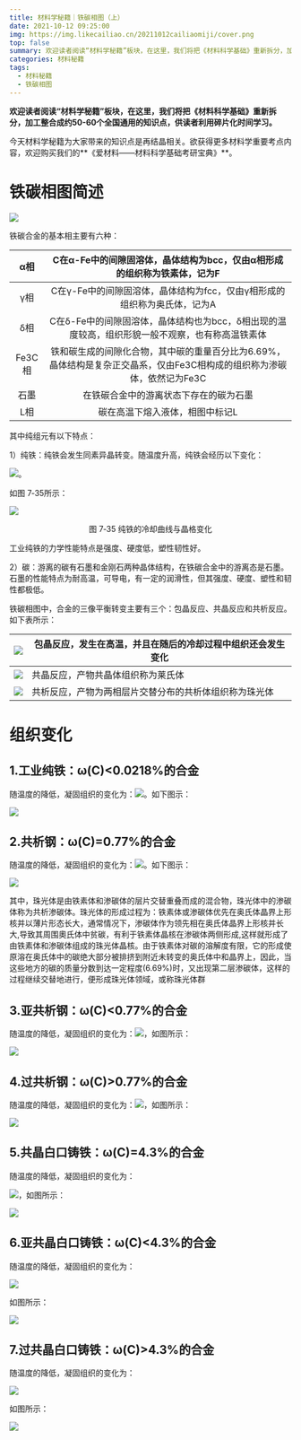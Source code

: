 ```yaml
---
title: 材料学秘籍｜铁碳相图（上）
date: 2021-10-12 09:25:00
img: https://img.likecailiao.cn/20211012cailiaomiji/cover.png
top: false
summary: 欢迎读者阅读“材料学秘籍”板块，在这里，我们将把《材料科学基础》重新拆分，加工整合成约50-60个全国通用的知识点，供读者利用碎片化时间学习。
categories: 材料秘籍
tags:
  - 材料秘籍
  - 铁碳相图
---
```


**欢迎读者阅读“材料学秘籍”板块，在这里，我们将把《材料科学基础》重新拆分，加工整合成约50-60个全国通用的知识点，供读者利用碎片化时间学习。**

今天材料学秘籍为大家带来的知识点是再结晶相关。欲获得更多材料学重要考点内容，欢迎购买我们的**《爱材料——材料科学基础考研宝典》**。

# 铁碳相图简述

![](https://img.likecailiao.cn/20211012cailiaomiji/1.png)

铁碳合金的基本相主要有六种：

|  α相   | C在α-Fe中的间隙固溶体，晶体结构为bcc，仅由α相形成的组织称为铁素体，记为F |
| :----: | :----------------------------------------------------------: |
|  γ相   | C在γ-Fe中的间隙固溶体，晶体结构为fcc，仅由γ相形成的组织称为奥氏体，记为A |
|  δ相   | C在δ-Fe中的间隙固溶体，晶体结构也为bcc，δ相出现的温度较高，组织形貌一般不观察，也有称高温铁素体 |
| Fe3C相 | 铁和碳生成的间隙化合物，其中碳的重量百分比为6.69%，晶体结构是复杂正交晶系，仅由Fe3C相构成的组织称为渗碳体，依然记为Fe3C |
|  石墨  |            在铁碳合金中的游离状态下存在的碳为石墨            |
|  L相   |               碳在高温下熔入液体，相图中标记L                |

其中纯组元有以下特点：

1）纯铁：纯铁会发生同素异晶转变。随温度升高，纯铁会经历以下变化：

![](https://img.likecailiao.cn/20211012cailiaomiji/3.png)。

如图 7‑35所示：

![](https://img.likecailiao.cn/20211012cailiaomiji/4.png)

<center>图 7‑35 纯铁的冷却曲线与晶格变化</center>

工业纯铁的力学性能特点是强度、硬度低，塑性韧性好。

2）碳：游离的碳有石墨和金刚石两种晶体结构，在铁碳合金中的游离态是石墨。石墨的性能特点为耐高温，可导电，有一定的润滑性，但其强度、硬度、塑性和韧性都极低。

铁碳相图中，合金的三像平衡转变主要有三个：包晶反应、共晶反应和共析反应。如下表所示：

| ![](https://img.likecailiao.cn/20211012cailiaomiji/5.png) | 包晶反应，发生在高温，并且在随后的冷却过程中组织还会发生变化 |
| --------------------------------------------------------- | ------------------------------------------------------------ |
| ![](https://img.likecailiao.cn/20211012cailiaomiji/6.png) | 共晶反应，产物共晶体组织称为莱氏体                           |
| ![](https://img.likecailiao.cn/20211012cailiaomiji/7.png) | 共析反应，产物为两相层片交替分布的共析体组织称为珠光体       |

# 组织变化

## 1.工业纯铁：ω(C)<0.0218%的合金

随温度的降低，凝固组织的变化为：![](https://img.likecailiao.cn/20211012cailiaomiji/9.png)。如下图示：

![](https://img.likecailiao.cn/20211012cailiaomiji/10.png)

## 2.共析钢：ω(C)=0.77%的合金

随温度的降低，凝固组织的变化为：![](https://img.likecailiao.cn/20211012cailiaomiji/11.png)。如下图示：

![](https://img.likecailiao.cn/20211012cailiaomiji/12.png)

其中，珠光体是由铁素体和渗碳体的层片交替重叠而成的混合物，珠光体中的渗碳体称为共析渗碳体。珠光体的形成过程为：铁素体或渗碳体优先在奥氏体晶界上形核并以薄片形态长大，通常情况下，渗碳体作为领先相在奥氏体晶界上形核并长大,导致其周围奧氏体中贫碳，有利于铁素体晶核在渗碳体两侧形成,这样就形成了由铁素体和渗碳体组成的珠光体晶核。由于铁素体对碳的溶解度有限，它的形成使原溶在奥氏体中的碳绝大部分被排挤到附近未转变的奥氏体中和晶界上，因此，当这些地方的碳的质量分数到达一定程度(6.69%)时，又出现第二层渗碳体，这样的过程继续交替地进行，便形成珠光体领域，或称珠光体群

## 3.亚共析钢：ω(C)<0.77%的合金

随温度的降低，凝固组织的变化为：![](https://img.likecailiao.cn/20211012cailiaomiji/14.png)，如图所示：

![](https://img.likecailiao.cn/20211012cailiaomiji/15.png)

## 4.过共析钢：ω(C)>0.77%的合金

随温度的降低，凝固组织的变化为：![](https://img.likecailiao.cn/20211012cailiaomiji/17.png)，如图所示：

![](https://img.likecailiao.cn/20211012cailiaomiji/18.png)

## 5.共晶白口铸铁：ω(C)=4.3%的合金

随温度的降低，凝固组织的变化为：

![](https://img.likecailiao.cn/20211012cailiaomiji/20.png)，如图所示：

![](https://img.likecailiao.cn/20211012cailiaomiji/21.png)

## 6.亚共晶白口铸铁：ω(C)<4.3%的合金

随温度的降低，凝固组织的变化为：

![](https://img.likecailiao.cn/20211012cailiaomiji/23.png)

如图所示：

![](https://img.likecailiao.cn/20211012cailiaomiji/24.png)

## 7.过共晶白口铸铁：ω(C)>4.3%的合金

随温度的降低，凝固组织的变化为：

![](https://img.likecailiao.cn/20211012cailiaomiji/26.png)

如图所示：

![](https://img.likecailiao.cn/20211012cailiaomiji/27.png)

